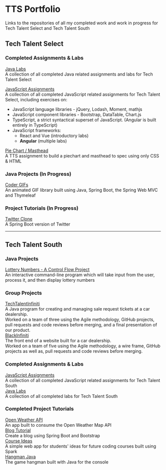 # TTS Portfolio
Links to the repositories of all my completed work and work in progress for Tech Talent Select and Tech Talent South  

## Tech Talent Select

### Completed Assignments & Labs
[Java Labs](https://github.com/jordanmor/tts_java_assignments)  
A collection of all completed Java related assignments and labs for Tech Talent Select  

[JavaScript Assignments](https://github.com/jordanmor/tts-js-assignments)  
A collection of all completed JavaScript related assignments for Tech Talent Select, including exercises on:   
- JavaScript language libraries - jQuery, Lodash, Moment, mathjs
- JavaScript component libraries - Bootstrap, DataTable, Chart.js
- TypeScript, a strict syntactical superset of JavaScript. (Angular is built entirely in TypeScript)
- JavaScript frameworks:   
  - React and Vue (introductory labs) 
  - **Angular** (multiple labs)  

[Pie Chart / Masthead](https://github.com/jordanmor/piechart-masthead)   
A TTS assignment to build a piechart and masthead to spec using only CSS & HTML 

### Java Projects (In Progress)
[Coder GIFs](https://github.com/jordanmor/coder-gifs)  
An animated GIF library built using Java, Spring Boot, the Spring Web MVC and Thymeleaf 

### Project Tutorials (In Progress)
[Twitter Clone](https://github.com/jordanmor/TwitterClone)  
A Spring Boot version of Twitter    

---
## Tech Talent South

### Java Projects
[Lottery Numbers - A Control Flow Project](https://github.com/jordanmor/lottery-numbers-java)  
An interactive command-line program which will take input from the user, process it, and then display lottery numbers  

### Group Projects
[TechTalentInfiniti](https://github.com/jordanmor/TechTalentInfiniti)  
A Java program for creating and managing sale request tickets at a car dealership.  
Worked on a team of three using the Agile methodology, GitHub projects, pull requests and code reviews before merging, and a final presentation of our product.    
[BlackInfiniti](https://github.com/jordanmor/BlackInfiniti)  
The front end of a website built for a car dealership.  
Worked on a team of five using the Agile methodology, a wire frame, GitHub projects as well as, pull requests and code reviews before merging.

### Completed Assignments & Labs
[JavaScript Assignments](https://github.com/jordanmor/tts-js-assignments/tech-talent-south)  
A collection of all completed JavaScript related assignments for Tech Talent South  
[Java Labs](https://github.com/jordanmor/tts_java_)  
A collection of all completed labs for Tech Talent South   

### Completed Project Tutorials
[Open Weather API](https://github.com/jordanmor/open-weather-app)  
An app built to consume the Open Weather Map API  
[Blog Tutorial](https://github.com/jordanmor/blogTutorial)  
Create a blog using Spring Boot and Bootstrap  
[Course Ideas](https://github.com/jordanmor/course-ideas)  
A simple web app for students' ideas for future coding courses built using Spark  
[Hangman Java](https://github.com/jordanmor/HangmanJava)  
The game hangman built with Java for the console  